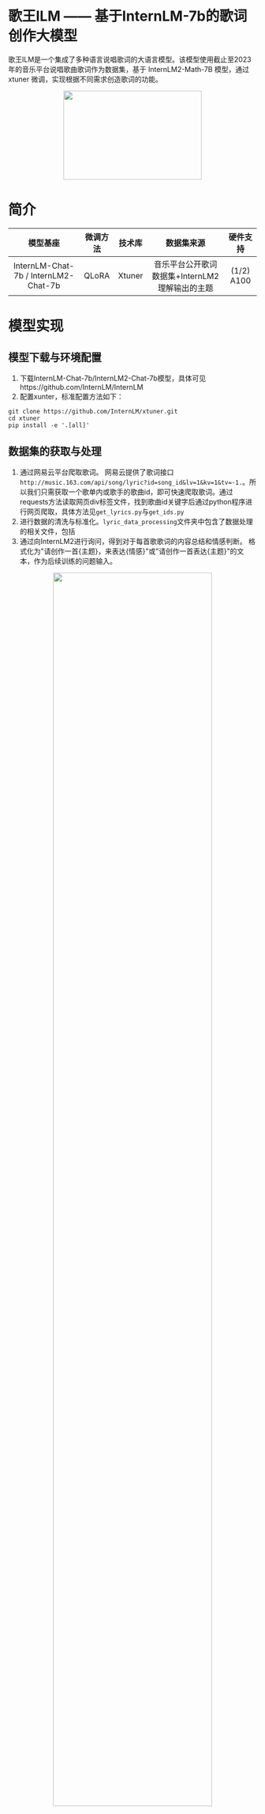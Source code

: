 # 歌王ILM —— 基于InternLM-7b的歌词创作大模型
歌王ILM是一个集成了多种语言说唱歌词的大语言模型。该模型使用截止至2023年的音乐平台说唱歌曲歌词作为数据集，基于 InternLM2-Math-7B 模型，通过 xtuner 微调，实现根据不同需求创造歌词的功能。  
<div align=center>
<img src=https://github.com/scutxyr/ILMSinger/blob/main/pic/title1.jpg width=280 height=180 />
</div>

# 简介
| 模型基座 | 微调方法 | 技术库 | 数据集来源 | 硬件支持
|:--------:| :-------------:|:-------------:|:-------------:|:-------------:|
| InternLM-Chat-7b / InternLM2-Chat-7b | QLoRA | Xtuner | 音乐平台公开歌词数据集+InternLM2 理解输出的主题 | (1/2) A100 |

# 模型实现
## 模型下载与环境配置
1. 下载InternLM-Chat-7b/InternLM2-Chat-7b模型，具体可见https://github.com/InternLM/InternLM
2. 配置xunter，标准配置方法如下：
```
git clone https://github.com/InternLM/xtuner.git
cd xtuner
pip install -e '.[all]'
```
## 数据集的获取与处理
1. 通过网易云平台爬取歌词。
网易云提供了歌词接口`http://music.163.com/api/song/lyric?id=song_id&lv=1&kv=1&tv=-1.`。所以我们只需获取一个歌单内或歌手的歌曲id，即可快速爬取歌词。通过requests方法读取网页div标签文件，找到歌曲id关键字后通过python程序进行网页爬取，具体方法见`get_lyrics.py`与`get_ids.py`
2. 进行数据的清洗与标准化。`lyric_data_processing`文件夹中包含了数据处理的相关文件，包括
3. 通过向InternLM2进行询问，得到对于每首歌歌词的内容总结和情感判断。
   格式化为"请创作一首{主题}，来表达{情感}"或"请创作一首表达{主题}"的文本，作为后续训练的问题输入。
<div align=center>
<img src=https://github.com/scutxyr/ILMSinger/blob/main/pic/process.png width=80% />
</div>

这样设计思路的目的与好处是：由于歌词语料是非对话语料，如何获得input内容是处理训练数据的一大难点。而让基座模型自行阅读歌词并给出输出，避免了人工标记（设计提问）的繁琐与可能导致的误差，确保input中的歌词主题与InternLM的内在逻辑所理解的主题相符，将更多的注意力集中在学习歌词本身上。  
　　从结果来看，这样的数据集输入在大多数提问之下可以实现可接受的微调效果。  
　　格式化训练集形如：  
<div align=center>
<img src=https://github.com/scutxyr/ILMSinger/blob/main/pic/data1.png width=90% />
</div>


